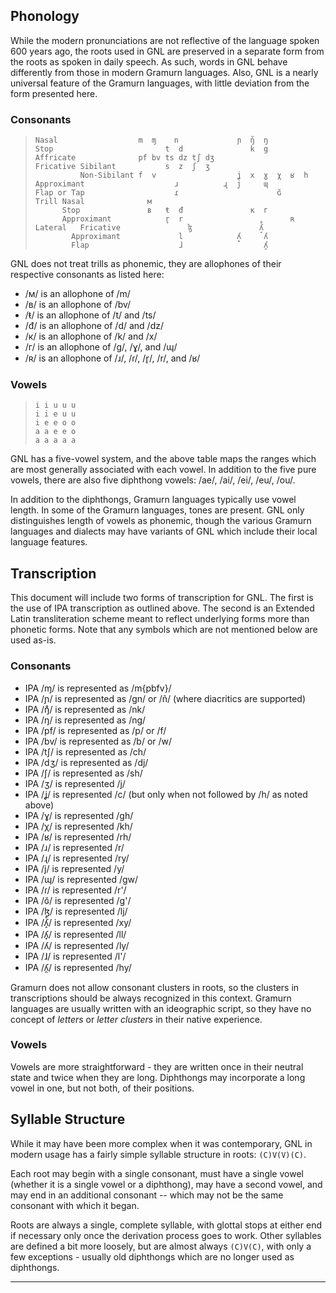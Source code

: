 Phonology
---------

While the modern pronunciations are not reflective of the language spoken 600
years ago, the roots used in GNL are preserved in a separate form from the roots
as spoken in daily speech. As such, words in GNL behave differently from those
in modern Gramurn languages. Also, GNL is a nearly universal feature of the
Gramurn languages, with little deviation from the form presented here.

### Consonants ###
> ```
> Nasal                  m  ɱ    n             ɲ  ŋ̊  ŋ
> Stop                         t  d               k  g
> Affricate              pf bv ts dz tʃ dʒ  
> Fricative Sibilant           s  z  ʃ  ʒ
>           Non-Sibilant f  v                  ʝ  x  ɣ  χ  ʁ  h
> Approximant                    ɹ          ɻ  j     ɰ
> Flap or Tap                    ɾ                      ɢ̆
> Trill Nasal              м
>       Stop               ʙ   ŧ  đ               к  г				
>       Approximant            r̥  r                        ʀ		
> Lateral	Fricative               ɮ               ʎ̝̊
>         Approximant             l            ʎ̟     ʎ
>         Flap                    ɺ                  ʎ̯
>```

GNL does not treat trills as phonemic, they are allophones of their respective
consonants as listed here:

- /м/ is an allophone of /m/
- /ʙ/ is an allophone of /bv/
- /ŧ/ is an allophone of /t/ and /ts/
- /đ/ is an allophone of /d/ and /dz/
- /к/ is an allophone of /k/ and /x/
- /г/ is an allophone of /g/, /ɣ/, and /ɰ/
- /ʀ/ is an allophone of /ɹ/, /ɾ/, /r̥/, /r/, and /ʁ/

### Vowels ###
> ```
> i i u u u
> i i e u u
> i e e o o
> a a e e o
> a a a a a
> ```

GNL has a five-vowel system, and the above table maps the ranges which are most
generally associated with each vowel. In addition to the five pure vowels, there
are also five diphthong vowels: /ae/, /ai/, /ei/, /eu/, /ou/.

In addition to the diphthongs, Gramurn languages typically use vowel length. In
some of the Gramurn languages, tones are present. GNL only distinguishes length
of vowels as phonemic, though the various Gramurn languages and dialects may
have variants of GNL which include their local language features.

Transcription
-------------

This document will include two forms of transcription for GNL. The first is the
use of IPA transcription as outlined above. The second is an Extended Latin
transliteration scheme meant to reflect underlying forms more than phonetic
forms. Note that any symbols which are not mentioned below are used as-is.

### Consonants ###

- IPA /ɱ/ is represented as /m{pbfv}/
- IPA /ɲ/ is represented as /gn/ or /ñ/ (where diacritics are supported)
- IPA /ŋ̊/ is represented as /nk/
- IPA /ŋ/ is represented as /ng/
- IPA /pf/ is represented as /p/ or /f/
- IPA /bv/ is represented as /b/ or /w/
- IPA /tʃ/ is represented as /ch/
- IPA /dʒ/ is represented as /dj/
- IPA /ʃ/ is represented as /sh/
- IPA /ʒ/ is represented /j/
- IPA /ʝ/ is represented /c/ (but only when not followed by /h/ as noted above)
- IPA /ɣ/ is represented /gh/
- IPA /χ/ is represented /kh/
- IPA /ʁ/ is represented /rh/
- IPA /ɹ/ is represented /r/
- IPA /ɻ/ is represented /ry/
- IPA /j/ is represented /y/
- IPA /ɰ/ is represented /gw/
- IPA /ɾ/ is represented /r'/
- IPA /ɢ̆/ is represented /g'/
- IPA /ɮ/ is represented /lj/
- IPA /ʎ̝̊/ is represented /xy/
- IPA /ʎ̟/ is represented /ll/
- IPA /ʎ/ is represented /ly/
- IPA /ɺ/ is represented /l'/
- IPA /ʎ̯/ is represented /hy/

Gramurn does not allow consonant clusters in roots, so the clusters in transcriptions should be always recognized in this context. Gramurn languages are usually written with an ideographic script, so they have no concept of _letters_ or _letter clusters_ in their native experience.

### Vowels ###

Vowels are more straightforward - they are written once in their neutral state
and twice when they are long. Diphthongs may incorporate a long vowel in one,
but not both, of their positions.

Syllable Structure
------------------

While it may have been more complex when it was contemporary, GNL in modern usage has a fairly simple syllable structure in roots: `(C)V(V)(C)`.

Each root may begin with a single consonant, must have a single vowel (whether it is a single vowel or a diphthong), may have a second vowel, and may end in an additional consonant -- which may not be the same consonant with which it began.

Roots are always a single, complete syllable, with glottal stops at either end if necessary only once the derivation process goes to work. Other syllables are defined a bit more loosely, but are almost always `(C)V(C)`,  with only a few exceptions - usually old diphthongs which are no longer used as diphthongs.

--------------------------------------------------------------------------------
